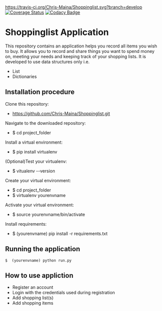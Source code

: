 https://travis-ci.org/Chris-Maina/Shoppinglist.svg?branch=develop     [![Coverage Status](https://coveralls.io/repos/github/Chris-Maina/Shoppinglist/badge.svg?branch=develop)](https://coveralls.io/github/Chris-Maina/Shoppinglist?branch=develop)   [![Codacy Badge](https://api.codacy.com/project/badge/Grade/b56fc12f98e546138ca01a8775e9aec1)](https://www.codacy.com/app/Chris-Maina/Shoppinglist?utm_source=github.com&amp;utm_medium=referral&amp;utm_content=Chris-Maina/Shoppinglist&amp;utm_campaign=Badge_Grade)

# Shoppinglist Application
This repository contains an application helps you record all items you wish to buy. It allows you to record and share things you want to spend money on, meeting your needs and keeping track of your shopping lists. It is 
developed to use data structures only i.e. 
  
  * List
  * Dictionaries
  ## Installation procedure
 Clone this repository:
   * https://github.com/Chris-Maina/Shoppinglist.git
   
 Navigate to the downloaded repository:
   * $ cd project_folder
   
 Install a virtual environment: 
   * $ pip install virtualenv
   
 (Optional)Test your virtualenv:
   * $ vitualenv --version
   
 Create your virtual environment:
   * $ cd project_folder
   * $ virtualenv yourenvname
   
 Activate your virtual environment:
   * $ source yourenvname/bin/activate
   
 Install requirements:
   * $ (yourenvname) pip install -r requirements.txt
    
## Running the application
    $  (yourenvname) python run.py
## How to use appliction
* Register an account
* Login with the credentials used during registration
* Add shopping list(s)
* Add shopping items
